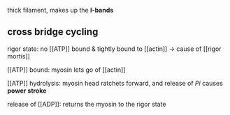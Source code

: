 thick filament, makes up the **I-bands**

## cross bridge cycling

rigor state: no [[ATP]] bound & tightly bound to [[actin]] -> cause of [[rigor mortis]]

[[ATP]] bound: myosin lets go of [[actin]]

[[ATP]] hydrolysis: myosin head ratchets forward, and release of $Pi$ causes **power stroke**

release of [[ADP]]: returns the myosin to the rigor state